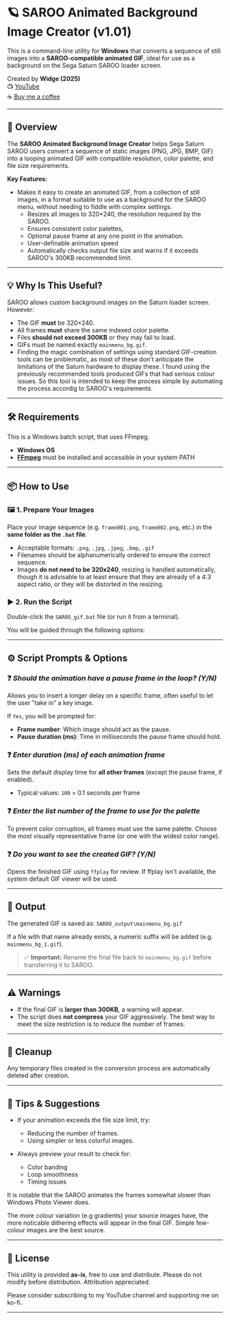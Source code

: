 # 🪐 SAROO Animated Background Image Creator (v1.01)

This is a command-line utility for **Windows** that converts a sequence of still images into a **SAROO-compatible animated GIF**, ideal for use as a background on the Sega Saturn SAROO loader screen.

Created by **Widge (2025)**  
📺 [YouTube](https://www.youtube.com/@Widge)  
☕ [Buy me a coffee](https://ko-fi.com/widge)

---

## 📖 Overview

The **SAROO Animated Background Image Creator** helps Sega Saturn SAROO users convert a sequence of static images (PNG, JPG, BMP, GIF) into a looping animated GIF with compatible resolution, color palette, and file size requirements.

**Key Features:**
- Makes it easy to create an animated GIF, from a collection of still images, in a format suitable to use as a background for the SAROO menu, without needing to fiddle with complex settings.
	- Resizes all images to 320×240, the resolution required by the SAROO.
	- Ensures consistent color palettes, 
	- Optional pause frame at any one point in the animation.
	- User-definable animation speed
	- Automatically checks output file size and warns if it exceeds SAROO's 300KB recommended limit.

---

## 💡 Why Is This Useful?

SAROO allows custom background images on the Saturn loader screen. However:
- The GIF **must** be 320×240.
- All frames **must** share the same indexed color palette.
- Files **should not exceed 300KB** or they may fail to load.
- GIFs must be named exactly `mainmenu_bg.gif`.
- Finding the magic combination of settings using standard GIF-creation tools can be problematic, as most of these don't anticipate the limitations of the Saturn hardware to display these. I found using the previously recommended tools produced GIFs that had serious colour issues. So this tool is intended to keep the process simple by automating the process accordig to SAROO's requirements.

---

## 🛠 Requirements

This is a Windows batch script, that uses FFmpeg.
- **Windows OS**
- [**FFmpeg**](https://ffmpeg.org/) must be installed and accessible in your system PATH

---

## 📦 How to Use

### 🖼 1. Prepare Your Images

Place your image sequence (e.g. `frame001.png`, `frame002.png`, etc.) in the **same folder as the `.bat` file**.

- Acceptable formats: `.png`, `.jpg`, `.jpeg`, `.bmp`, `.gif`
- Filenames should be alphanumerically ordered to ensure the correct sequence.
- Images **do not need to be 320x240**, resizing is handled automatically, though it is advisable to at least ensure that they are already of a 4:3 aspect ratio, or they will be distorted in the resizing.

### ▶️ 2. Run the Script

Double-click the `SAROO_gif.bat` file (or run it from a terminal).

You will be guided through the following options:

---

## ⚙️ Script Prompts & Options

### ❓ _Should the animation have a pause frame in the loop? (Y/N)_

Allows you to insert a longer delay on a specific frame, often useful to let the user "take in" a key image.

If `Yes`, you will be prompted for:
- **Frame number**: Which image should act as the pause.
- **Pause duration (ms)**: Time in milliseconds the pause frame should hold.

### ❓ _Enter duration (ms) of each animation frame_

Sets the default display time for **all other frames** (except the pause frame, if enabled).

- Typical values: `100` = 0.1 seconds per frame

### ❓ _Enter the list number of the frame to use for the palette_

To prevent color corruption, all frames must use the same palette. Choose the most visually representative frame (or one with the widest color range).

### ❓ _Do you want to see the created GIF? (Y/N)_

Opens the finished GIF using `ffplay` for review. If ffplay isn't available, the system default GIF viewer will be used.

---

## 📁 Output

The generated GIF is saved as: `SAROO_output\mainmenu_bg.gif`


If a file with that name already exists, a numeric suffix will be added (e.g. `mainmenu_bg_1.gif`).

> ✅ **Important:** Rename the final file back to `mainmenu_bg.gif` before transferring it to SAROO.

---

## ⚠️ Warnings

- If the final GIF is **larger than 300KB**, a warning will appear.
- The script does **not compress** your GIF aggressively. The best way to meet the size restriction is to reduce the number of frames.

---

## 🧹 Cleanup

Any temporary files created in the conversion process are automatically deleted after creation.

---

## 🧠 Tips & Suggestions

- If your animation exceeds the file size limit, try:
  - Reducing the number of frames.
  - Using simpler or less colorful images.

- Always preview your result to check for:
  - Color banding
  - Loop smoothness
  - Timing issues

It is notable that the SAROO animates the frames somewhat slower than Windows Photo Viewer does.

The more colour variation (e.g gradients) your source images have, the more noticable dithering effects will appear in the final GIF. Simple few-colour images are the best source.

---

## 📜 License

This utility is provided **as-is**, free to use and distribute.  Please do not modify before distribution.  Attribution appreciated.

Please consider subscribing to my YouTube channel and supporting me on ko-fi.

---


